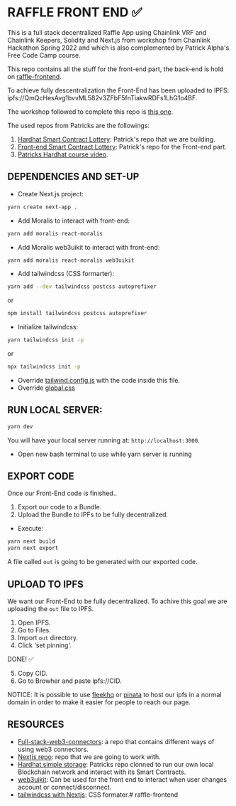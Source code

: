 # RAFFLE FRONT END ✅

This is a full stack decentralized Raffle App using Chainlink VRF and Chainlink Keepers, Solidity and Next.js from workshop from Chainlink Hackathon Spring 2022 and which is also complemented by Patrick Alpha's Free Code Camp course.

This repo contains all the stuff for the front-end part, the back-end is hold on [raffle-frontend](https://github.com/JMariadlcs/raffle-full-stack).

To achieve fully descentralization the Front-End has been uploaded to IPFS: ipfs://QmQcHesAvg1bvvML582v3ZFbF5fnTiakwRDFs1LhG1o4BF.

The workshop followed to complete this repo is [this one](https://www.youtube.com/watch?v=8bMrko6iD9Q&t=5445s).

The used repos from Patricks are the followings:

1. [Hardhat Smart Contract Lottery](https://github.com/PatrickAlphaC/hardhat-smartcontract-lottery-fcc): Patrick's repo that we are building.
2. [Front-end Smart Contract Lottery](https://github.com/PatrickAlphaC/nextjs-smartcontract-lottery-fcc): Patrick's repo for the Front-end part.
3. [Patricks Hardhat course video](https://www.youtube.com/watch?v=gyMwXuJrbJQ&t=15996s).

## DEPENDENCIES AND SET-UP

-   Create Next.js project:

```bash
yarn create next-app .
```

-   Add Moralis to interact with front-end:

```bash
yarn add moralis react-moralis
```

-   Add Moralis web3uikit to interact with front-end:

```bash
yarn add moralis react-moralis web3uikit

```

-   Add tailwindcss (CSS formarter):

```bash
yarn add --dev tailwindcss postcss autoprefixer
```

or

```bash
npm install tailwindcss postcss autoprefixer
```

-   Initialize tailwindcss:

```bash
yarn tailwindcss init -p
```

or

```bash
npx tailwindcss init -p
```

-   Override [tailwind.config.js](https://github.com/JMariadlcs/raffle-frontend/blob/main/tailwind.config.js) with the code inside this file.
-   Override [global.css](https://github.com/JMariadlcs/raffle-frontend/blob/main/styles/globals.css)

## RUN LOCAL SERVER:

```bash
yarn dev
```

You will have your local server running at: `http://localhost:3000`.

-   Open new bash terminal to use while yarn server is running

## EXPORT CODE

Once our Front-End code is finished..

1. Export our code to a Bundle.
2. Upload the Bundle to IPFs to be fully decentralized.

-   Execute:

```bash
yarn next build
yarn next export
```

A file called `out` is going to be generated with our exported code.

## UPLOAD TO IPFS

We want our Front-End to be fully decentralized. To achive this goal we are uploading the `out` file to IPFS.

1. Open IPFS.
2. Go to Files.
3. Import `out` directory.
4. Click 'set pinning'.

DONE! ✅

5. Copy CID.
6. Go to Browher and paste ipfs://CID.

NOTICE: It is possible to use [fleekhq](https://fleekhq.eth.link) or [pinata](https://www.pinata.cloud) to host our ipfs in a normal domain in order to make it easier for people to reach our page.

## RESOURCES

-   [Full-stack-web3-connectors](https://github.com/PatrickAlphaC/full-stack-web3-metamask-connectors): a repo that contains different ways of using web3 connectors.
-   [Nextjs repo](https://github.com/PatrickAlphaC/nextjs-moralis-metamask-connect/tree/cd4ff2ce34ecec6874e8fa32df8f44cef962b6e7): repo that we are going to work with.
-   [Hardhat simple storage](https://github.com/PatrickAlphaC/hardhat-simple-storage): Patricks repo clonned to run our own local Blockchain network and interact with its Smart Contracts.
-   [web3uikit](https://github.com/web3ui/web3uikit): Can be used for the front end to interact when user changes account or connect/disconnect.
-   [tailwindcss with Nextjs](https://tailwindcss.com/docs/guides/nextjs): CSS formater.# raffle-frontend
